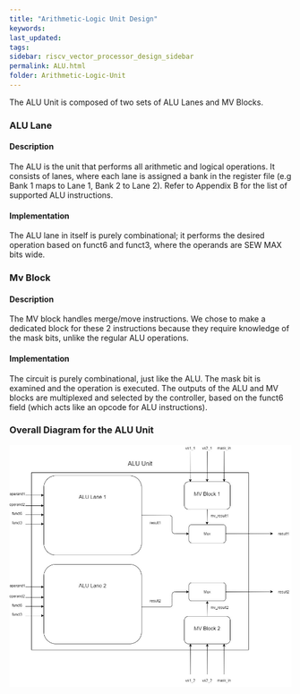 ```yaml
---
title: "Arithmetic-Logic Unit Design"
keywords: 
last_updated: 
tags: 
sidebar: riscv_vector_processor_design_sidebar
permalink: ALU.html
folder: Arithmetic-Logic-Unit
---
```


The ALU Unit is composed of two sets of ALU Lanes and MV Blocks.

### ALU Lane

#### Description

The ALU is the unit that performs all arithmetic and logical operations. It consists of lanes, where each lane is assigned a bank in the register file (e.g Bank 1 maps to Lane 1, Bank 2 to Lane 2). Refer to Appendix B for the list of supported ALU instructions.

#### Implementation

The ALU lane in itself is purely combinational; it performs the desired operation based on funct6 and funct3, where the operands are SEW MAX bits wide.

### Mv Block

#### Description

The MV block handles merge/move instructions. We chose to make a dedicated block for these 2 instructions because they require knowledge of the mask bits, unlike the regular ALU operations.

#### Implementation

The circuit is purely combinational, just like the ALU. The mask bit is examined and the operation is executed. The outputs of the ALU and MV blocks are multiplexed and selected by the controller, based on the funct6 field (which acts like an opcode for ALU instructions).

### Overall Diagram for the ALU Unit

![ALU-Unit](../../images/ALU-Unit.png)